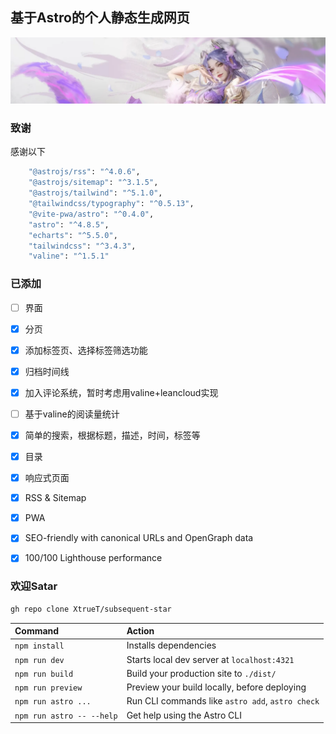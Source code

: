 
## 基于Astro的个人静态生成网页
![](./public/image/header.webp)
### 致谢
感谢以下
```bash
    "@astrojs/rss": "^4.0.6",
    "@astrojs/sitemap": "^3.1.5",
    "@astrojs/tailwind": "^5.1.0",
    "@tailwindcss/typography": "^0.5.13",
    "@vite-pwa/astro": "^0.4.0",
    "astro": "^4.8.5",
    "echarts": "^5.5.0",
    "tailwindcss": "^3.4.3",
    "valine": "^1.5.1"
```

### 已添加
- [ ] 界面
- [x] 分页
- [x] 添加标签页、选择标签筛选功能
- [x] 归档时间线
- [x] 加入评论系统，暂时考虑用valine+leancloud实现
- [ ] 基于valine的阅读量统计
- [x] 简单的搜索，根据标题，描述，时间，标签等
- [x] 目录
- [x] 响应式页面
- [x] RSS & Sitemap
- [x] PWA
- [x] SEO-friendly with canonical URLs and OpenGraph data
- [x] 100/100 Lighthouse performance


### 欢迎Satar
``` bash
gh repo clone XtrueT/subsequent-star
```

| Command                   | Action                                           |
| :------------------------ | :----------------------------------------------- |
| `npm install`             | Installs dependencies                            |
| `npm run dev`             | Starts local dev server at `localhost:4321`      |
| `npm run build`           | Build your production site to `./dist/`          |
| `npm run preview`         | Preview your build locally, before deploying     |
| `npm run astro ...`       | Run CLI commands like `astro add`, `astro check` |
| `npm run astro -- --help` | Get help using the Astro CLI                     |